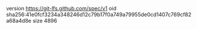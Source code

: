 version https://git-lfs.github.com/spec/v1
oid sha256:41e0fcf3234a348246d12c79b17f0a749a79955de0cd1407c769cf82a68a4d8e
size 4896
